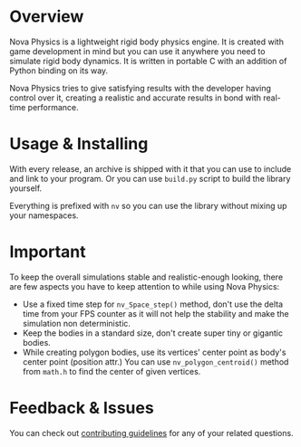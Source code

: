 # Overview
Nova Physics is a lightweight rigid body physics engine. It is created with game development in mind but you can use it anywhere you need to simulate rigid body dynamics. It is written in portable C with an addition of Python binding on its way.

Nova Physics tries to give satisfying results with the developer having control over it, creating a realistic and accurate results in bond with real-time performance.

# Usage & Installing
With every release, an archive is shipped with it that you can use to include and link to your program. Or you can use `build.py` script to build the library yourself.

Everything is prefixed with `nv` so you can use the library without mixing up your namespaces.

# Important
To keep the overall simulations stable and realistic-enough looking, there are few aspects you have to keep attention to while using Nova Physics:
- Use a fixed time step for `nv_Space_step()` method, don't use the delta time from your FPS counter as it will not help the stability and make the simulation non deterministic.
- Keep the bodies in a standard size, don't create super tiny or gigantic bodies.
- While creating polygon bodies, use its vertices' center point as body's center point (position attr.) You can use `nv_polygon_centroid()` method from `math.h` to find the center of given vertices.

# Feedback & Issues
You can check out [contributing guidelines](CONTRIBUTING.md) for any of your related questions.